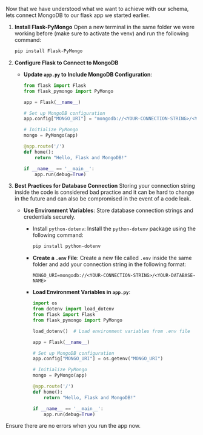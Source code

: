 
Now that we have understood what we want to achieve with our schema, lets connect MongoDB to our flask app we started earlier.

1. **Install Flask-PyMongo**
	Open a new terminal in the same folder we were working before (make sure to activate the venv) and run the following command:
     ```bash
     pip install Flask-PyMongo
     ```

2. **Configure Flask to Connect to MongoDB**
   - **Update `app.py` to Include MongoDB Configuration**:
     ```python
     from flask import Flask
     from flask_pymongo import PyMongo

     app = Flask(__name__)

     # Set up MongoDB configuration
     app.config["MONGO_URI"] = "mongodb://<YOUR-CONNECTION-STRING>/<YOUR-DATABASE-NAME>"

     # Initialize PyMongo
     mongo = PyMongo(app)

     @app.route('/')
     def home():
         return "Hello, Flask and MongoDB!"

     if __name__ == '__main__':
         app.run(debug=True)
     ```

3. **Best Practices for Database Connection**
	Storing your connection string inside the code is considered bad practice and it can be hard to change in the future and can also be compromised in the event of a code leak.
   - **Use Environment Variables**: Store database connection strings and credentials securely.
     - Install `python-dotenv`:
	     Install the `python-dotenv` package using the following command:
       ```bash
       pip install python-dotenv
       ```

     - **Create a `.env` File**:
	     Create a new file called `.env` inside the same folder and add your connection string in the following format:
       ```
       MONGO_URI=mongodb://<YOUR-CONNECTION-STRING>/<YOUR-DATABASE-NAME>
       ```

     - **Load Environment Variables in `app.py`**:
       ```python
       import os
       from dotenv import load_dotenv
       from flask import Flask
       from flask_pymongo import PyMongo

       load_dotenv()  # Load environment variables from .env file

       app = Flask(__name__)

       # Set up MongoDB configuration
       app.config["MONGO_URI"] = os.getenv("MONGO_URI")

       # Initialize PyMongo
       mongo = PyMongo(app)

       @app.route('/')
       def home():
           return "Hello, Flask and MongoDB!"

       if __name__ == '__main__':
           app.run(debug=True)
       ```

Ensure there are no errors when you run the app now.